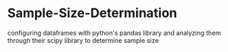 # Sample-Size-Determination
configuring dataframes with python's pandas library and analyzing them through their scipy library to determine sample size
